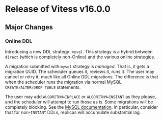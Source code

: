 # Release of Vitess v16.0.0
## Major Changes

### Online DDL

Introducing a new DDL strategy: `mysql`. This strategy is a hybrid between `direct` (which is completely non-Online) and the various online strategies.

A migration submitted with `mysql` strategy is _managed_. That is, it gets a migration UUID. The scheduler queues it, reviews it, runs it. The user may cancel or retry it, much like all Online DDL migrations. The difference is that when the scheduler runs the migration via normal MySQL `CREATE/ALTER/DROP TABLE` statements.

The user may add `ALGORITHM=INPLACE` or `ALGORITHM=INSTANT` as they please, and the scheduler will attempt to run those as is. Some migrations will be completely blocking. See the [MySQL documentation](https://dev.mysql.com/doc/refman/8.0/en/innodb-online-ddl-operations.html). In particular, consider that for non-`INSTANT` DDLs, replicas will accumulate substantial lag.

